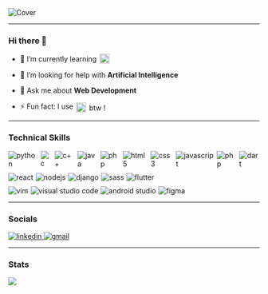 <!--
**Anonymous616/Anonymous616** is a ✨ _special_ ✨ repository because its `README.md` (this file) appears on your GitHub profile.-->

<!-- Cover -->
<img src="https://user-images.githubusercontent.com/58945356/132537731-ca6396a6-b019-4e05-8eeb-21f3401b5fd2.png" alt="Cover" />

---

### Hi there 👋

<!--- 🔭 I’m currently working on ... -->

<!-- - 👯 I’m looking to collaborate on ... -->

- <span style="display: flex; align-items:center; gap: 6px" >📖 I’m currently learning
  <img style="height: 20px" src="https://img.shields.io/badge/NEXT%20JS-000000.svg?style=for-the-badge&logo=Next.js&labelColor=000000"></span>

- 🤔 I’m looking for help with **Artificial Intelligence**

- 💬 Ask me about **Web Development**

<!-- - <span style="display: flex; align-items:center; gap: 6px" >📫 How to reach me :
  <a style="display: flex; align-items:center; gap: 6px" href="mailto:deongracias1@gmail.com" target="_blank"><img style="height: 22px" src="https://img.shields.io/badge/Gmail-D14836?style=for-the-badge&logo=gmail&logoColor=white" alt="gmail" /></a></span> -->

- <span style="display: flex; align-items:center; gap: 6px" >⚡ Fun fact: I use
  <img style="height: 20px" src="https://img.shields.io/badge/Arch-1793D1?style=for-the-badge&logo=arch-linux&logoColor=white" alt="arch linux">
  btw !</span>

---

### Technical Skills

<div style="display: flex; flex-direction: column; gap: 10px;">
  <span style="display:flex; gap: 5px;">
    <img style="" src="https://img.shields.io/badge/Python-14354C?style=for-the-badge&logo=python&logoColor=white" alt="python">
    <img style="" src="https://img.shields.io/badge/c-%2300599C.svg?style=for-the-badge&logo=c&logoColor=white" alt="c">
    <img style="" src="https://img.shields.io/badge/c++-%2300599C.svg?style=for-the-badge&logo=c%2B%2B&logoColor=white" alt="c++">
    <img style="" src="https://img.shields.io/badge/java-%23ED8B00.svg?style=for-the-badge&logo=java&logoColor=white" alt="java">
    <img style="" src="https://img.shields.io/badge/Go-00ADD8?style=for-the-badge&logo=go&logoColor=white" alt="php">
    <img style="" src="https://img.shields.io/badge/html5-%23E34F26.svg?style=for-the-badge&logo=html5&logoColor=white" alt="html5">
    <img style="" src="https://img.shields.io/badge/css3-%231572B6.svg?style=for-the-badge&logo=css3&logoColor=white" alt="css3">
    <img style="" src="https://img.shields.io/badge/JavaScript-F7DF1E?style=for-the-badge&logo=javascript&logoColor=black" alt="javascript">
    <img style="" src="https://img.shields.io/badge/php-%23777BB4.svg?style=for-the-badge&logo=php&logoColor=white" alt="php">
    <img style="" src="https://img.shields.io/badge/dart-%230175C2.svg?style=for-the-badge&logo=dart&logoColor=white" alt="dart">
  </span>
  
  <span style="display:flex; gap: 5px;">
    <img style="" src="https://img.shields.io/badge/react-%2320232a.svg?style=for-the-badge&logo=react&logoColor=%2361DAFB" alt="react">
    <img style="" src="https://img.shields.io/badge/Node.js-43853D?style=for-the-badge&logo=node.js&logoColor=white" alt="nodejs">
    <img style="" src="https://img.shields.io/badge/django-%23092E20.svg?style=for-the-badge&logo=django&logoColor=white" alt="django">
    <img style="" src="https://img.shields.io/badge/SASS-hotpink.svg?style=for-the-badge&logo=SASS&logoColor=white" alt="sass">
    <img style="" src="https://img.shields.io/badge/Flutter-%2302569B.svg?style=for-the-badge&logo=Flutter&logoColor=white" alt="flutter">
  </span>
  
  <span style="display:flex; gap: 5px;">
    <img style="" src="https://img.shields.io/badge/VIM-%2311AB00.svg?style=for-the-badge&logo=vim&logoColor=white" alt="vim">
    <img style="" src="https://img.shields.io/badge/Visual%20Studio%20Code-0078d7.svg?style=for-the-badge&logo=visual-studio-code&logoColor=white" alt="visual studio code">
    <img style="" src="https://img.shields.io/badge/Android%20Studio-3DDC84.svg?style=for-the-badge&logo=android-studio&logoColor=white" alt="android studio">
    <img style="" src="https://img.shields.io/badge/figma-%23F24E1E.svg?style=for-the-badge&logo=figma&logoColor=white" alt="figma">
  </span>
</div>

---

### Socials

<span>
  <a href="https://www.linkedin.com/in/deongracias/" target="_blank">
    <img style="" src="https://img.shields.io/badge/linkedin-%230077B5.svg?style=for-the-badge&logo=linkedin&logoColor=white" alt="linkedin" />
  </a>
  <a href="mailto:deongracias1@gmail.com" target="_blank">
    <img style="" src="https://img.shields.io/badge/Gmail-D14836?style=for-the-badge&logo=gmail&logoColor=white" alt="gmail" />
  </a>
</span>

---

### Stats

<img src="https://github-readme-stats.vercel.app/api?username=deon-gracias&&show_icons=true&title_color=FFFFFF&icon_color=FFFFFF&text_color=FFFFFF&bg_color=121212" />
</div>
